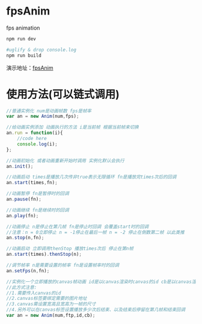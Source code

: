 # fpsAnim

fps animation
``` bash
npm run dev 

#uglify & drop console.log
npm run build
```


演示地址：<a href="https://jiunacaikang.github.io/fpsAnim/demo/" target="_blank">fpsAnim</a>
# 使用方法(可以链式调用)
```javascript
//普通实例化 num是动画帧数 fps是帧率
var an = new Anim(num,fps);

//给动画实例添加 动画执行的方法 i是当前帧 根据当前帧来切换
an.run = function(i){
    //code here
    console.log(i);
};

//动画初始化 或者动画重新开始时调用 实例化默认会执行
an.init();

//动画启动 times是播放几次传非true表示无限循环 fn是播放完times次后的回调
an.start(times,fn);

//动画暂停 fn是暂停时的回调
an.pause(fn);

//动画继续 fn是继续时的回调
an.play(fn);

//动画停止 n是停止在第几帧 fn是停止时回调 会覆盖start时的回调
//注意：n = 0立即停止 n = -1停止在最后一帧 n = -2 停止在倒数第二帧 以此类推
an.stop(n,fn);

//动画启动 立即调用thenStop 播放times次后 停止在第n帧
an.start(times).thenStop(n);

//调节帧率 n是需要设置的帧率 fn是设置帧率时的回调
an.setFps(n,fn);

//实例化一个立即播放的canvas帧动画 id是以canvas渲染时canvas的id cb是以canvas渲染结束回调
//此方式注意:
//1.需要传入canvas的id
//2.canvas标签要绑定需要的图片地址
//3.canvas需设置宽高且宽高为一帧的尺寸
//4.另外可以在canvas标签设置播放多少次后结束、以及结束后停留在第几帧和结束回调
var an = new Anim(num,ftp,id,cb);
```